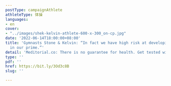 ```yaml
---
postType: campaignAthlete
athleteType: 体操
languages:
- en
cover:
- "../images/shek-kelvin-athlete-600-x-300_on-cp.jpg"
date: '2022-06-14T18:00:00+08:00'
title: 'Gymnasts Stone & Kelvin: “In fact we have high risk at developing NPC even
  in our prime.”'
detail: 'Meditorial.co: There is no guarantee for health. Get tested with NPC regularly'
type: ''
pdf: ''
href: https://bit.ly/3Od3c8B
slug: ''

---
```

